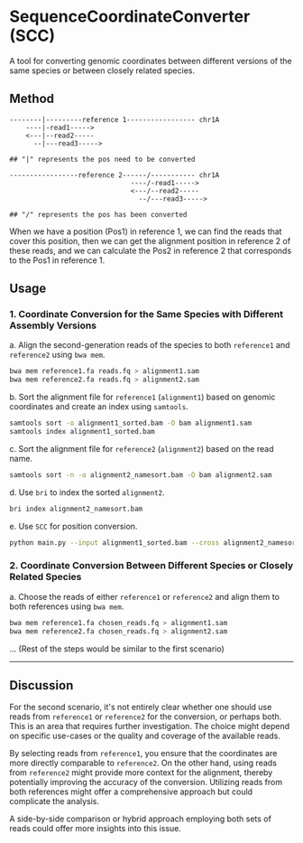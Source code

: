 # SequenceCoordinateConverter (SCC)
A tool for converting genomic coordinates between different versions of the same species or between closely related species.

## Method
```
--------|---------reference 1----------------- chr1A
    ----|-read1----->
    <---|--read2-----
      --|---read3----->

## "|" represents the pos need to be converted

-----------------reference 2------/----------- chr1A
                              ----/-read1----->
                              <---/--read2-----
                                --/---read3----->

## "/" represents the pos has been converted
```
When we have a position (Pos1) in reference 1, we can find the reads that cover this position, then we can get the alignment position in reference 2 of these reads, and we can calculate the Pos2 in reference 2 that corresponds to the Pos1 in reference 1.


## Usage

### 1. Coordinate Conversion for the Same Species with Different Assembly Versions

a. Align the second-generation reads of the species to both `reference1` and `reference2` using `bwa mem`.

```bash
bwa mem reference1.fa reads.fq > alignment1.sam
bwa mem reference2.fa reads.fq > alignment2.sam
```

b. Sort the alignment file for `reference1` (`alignment1`) based on genomic coordinates and create an index using `samtools`.

```bash
samtools sort -o alignment1_sorted.bam -O bam alignment1.sam
samtools index alignment1_sorted.bam
```

c. Sort the alignment file for `reference2` (`alignment2`) based on the read name.

```bash
samtools sort -n -o alignment2_namesort.bam -O bam alignment2.sam
```

d. Use `bri` to index the sorted `alignment2`.

```bash
bri index alignment2_namesort.bam
```

e. Use `SCC` for position conversion.

```bash
python main.py --input alignment1_sorted.bam --cross alignment2_namesort.bam --output converted_coordinates.txt
```

### 2. Coordinate Conversion Between Different Species or Closely Related Species

a. Choose the reads of either `reference1` or `reference2` and align them to both references using `bwa mem`.

```bash
bwa mem reference1.fa chosen_reads.fq > alignment1.sam
bwa mem reference2.fa chosen_reads.fq > alignment2.sam
```

... (Rest of the steps would be similar to the first scenario)

---

## Discussion

For the second scenario, it's not entirely clear whether one should use reads from `reference1` or `reference2` for the conversion, or perhaps both. This is an area that requires further investigation. The choice might depend on specific use-cases or the quality and coverage of the available reads.

By selecting reads from `reference1`, you ensure that the coordinates are more directly comparable to `reference2`. On the other hand, using reads from `reference2` might provide more context for the alignment, thereby potentially improving the accuracy of the conversion. Utilizing reads from both references might offer a comprehensive approach but could complicate the analysis.

A side-by-side comparison or hybrid approach employing both sets of reads could offer more insights into this issue.